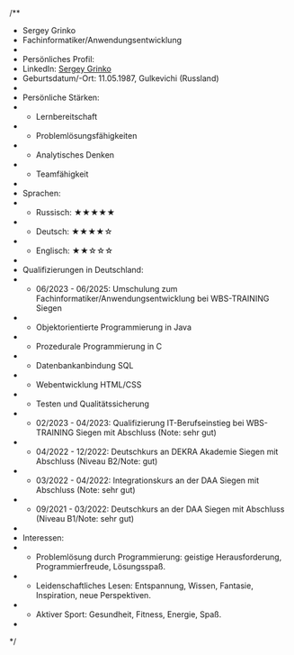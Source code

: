 /**
 * Sergey Grinko
 * Fachinformatiker/Anwendungsentwicklung
 * 
 * Persönliches Profil:
 * LinkedIn: [Sergey Grinko](https://www.linkedin.com/in/sergeygrinko/)
 * Geburtsdatum/-Ort: 11.05.1987, Gulkevichi (Russland)
 * 
 * Persönliche Stärken:
 * - Lernbereitschaft
 * - Problemlösungsfähigkeiten
 * - Analytisches Denken
 * - Teamfähigkeit
 * 
 * Sprachen:
 * - Russisch: ★★★★★
 * - Deutsch: ★★★★☆
 * - Englisch: ★★☆☆☆
 * 
 * Qualifizierungen in Deutschland:
 * - 06/2023 - 06/2025: Umschulung zum Fachinformatiker/Anwendungsentwicklung bei WBS-TRAINING Siegen
 *   - Objektorientierte Programmierung in Java
 *   - Prozedurale Programmierung in C
 *   - Datenbankanbindung SQL
 *   - Webentwicklung HTML/CSS
 *   - Testen und Qualitätssicherung
 * - 02/2023 - 04/2023: Qualifizierung IT-Berufseinstieg bei WBS-TRAINING Siegen mit Abschluss (Note: sehr gut)
 * - 04/2022 - 12/2022: Deutschkurs an DEKRA Akademie Siegen mit Abschluss (Niveau B2/Note: gut)
 * - 03/2022 - 04/2022: Integrationskurs an der DAA Siegen mit Abschluss (Note: sehr gut)
 * - 09/2021 - 03/2022: Deutschkurs an der DAA Siegen mit Abschluss (Niveau B1/Note: sehr gut)
 * 
 * Interessen:
 * - Problemlösung durch Programmierung: geistige Herausforderung, Programmierfreude, Lösungsspaß.
 * - Leidenschaftliches Lesen: Entspannung, Wissen, Fantasie, Inspiration, neue Perspektiven.
 * - Aktiver Sport: Gesundheit, Fitness, Energie, Spaß.
 *
 */
